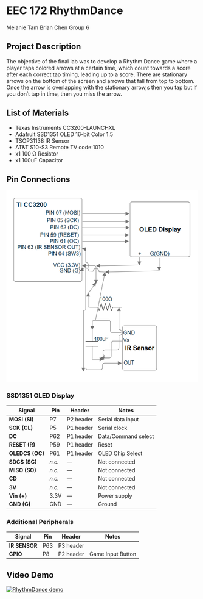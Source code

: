 # EEC 172 RhythmDance
Melanie Tam Brian Chen Group 6

## Project Description
The objective of the final lab was to develop a Rhythm Dance game where a player taps colored arrows at a certain time, which count towards a score after each correct tap timing, leading up to a score. There are stationary arrows on the bottom of the screen and arrows that fall from top to bottom. Once the arrow is overlapping with the stationary arrow,s then you tap but if you don’t tap in time, then you miss the arrow.

## List of Materials
 <ul>
  <li>Texas Instruments CC3200-LAUNCHXL</li>
  <li>Adafruit SSD1351 OLED 16-bit Color 1.5</li>
  <li>TSOP31138 IR Sensor</li>
  <li>AT&T S10-S3 Remote TV code:1010</li>
  <li>x1 100 Ω Resistor</li>
<li>x1 100uF Capacitor</li>
</ul>

## Pin Connections
![Circuit Diagram](img/circuit_diagram.png?raw=true)

### SSD1351 OLED Display

| Signal         | Pin          | Header      | Notes                   |
|----------------|--------------|-------------|--------------------------|
| **MOSI (SI)**  | P7           | P2 header   | Serial data input        |
| **SCK (CL)**   | P5           | P1 header   | Serial clock             |
| **DC**         | P62          | P1 header   | Data/Command select      |
| **RESET (R)**  | P59          | P1 header   | Reset                    |
| **OLEDCS (OC)**| P61          | P1 header   | OLED Chip Select         |
| **SDCS (SC)**  | _n.c._       | —           | Not connected            |
| **MISO (SO)**  | _n.c._       | —           | Not connected            |
| **CD**         | _n.c._       | —           | Not connected            |
| **3V**         | _n.c._       | —           | Not connected            |
| **Vin (+)**    | 3.3V         | —           | Power supply             |
| **GND (G)**    | GND          | —           | Ground                   |

### Additional Peripherals

| Signal        | Pin  | Header    | Notes           |
|---------------|------|-----------|------------------|
| **IR SENSOR** | P63  | P3 header |                 |
| **GPIO**      | P8   | P2 header | Game Input Button |



## Video Demo
[![RhythmDance demo](https://img.youtube.com/vi/VCMMGPpP9-g/0.jpg)](https://www.youtube.com/watch?v=VCMMGPpP9-g)
